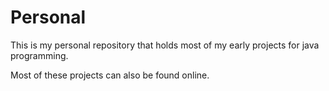 # Personal

This is my personal repository that holds most of my early projects for java programming.  

Most of these projects can also be found online.
